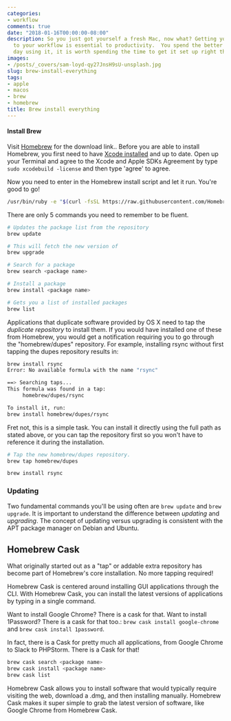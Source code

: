 ```yaml
---
categories:
- workflow
comments: true
date: "2018-01-16T00:00:00-08:00"
description: So you just got yourself a fresh Mac, now what? Getting your Mac configured
  to your workflow is essential to productivity.  You spend the better part of every
  day using it, it is worth spending the time to get it set up right the first time.
images: 
- /posts/_covers/sam-loyd-qy27JnsH9sU-unsplash.jpg
slug: brew-install-everything
tags:
- apple
- macos
- brew
- homebrew
title: Brew install everything
---
```


#### Install Brew

Visit [Homebrew](http://brew.sh/) for the download link.. Before you are able to install Homebrew, you first need to have [Xcode installed](https://itunes.apple.com/us/app/xcode/id497799835?mt=12) and up to date. Open up your Terminal and agree to the Xcode and Apple SDKs Agreement by type `sudo xcodebuild -license` and then type 'agree' to agree.

Now you need to enter in the Homebrew install script and let it run. You're good to go!

```bash
/usr/bin/ruby -e "$(curl -fsSL https://raw.githubusercontent.com/Homebrew/install/master/install)"
```

There are only 5 commands you need to remember to be fluent.

```bash
# Updates the package list from the repository
brew update

# This will fetch the new version of
brew upgrade

# Search for a package
brew search <package name>

# Install a package
brew install <package name>

# Gets you a list of installed packages
brew list
```

Applications that duplicate software provided by OS X need to tap the *duplicate repository* to install them. If you would have installed one of these from Homebrew, you would get a notification requiring you to go through the "homebrew/dupes" repository. For example, installing rsync without first tapping the dupes repository results in:

```bash
brew install rsync
Error: No available formula with the name "rsync"

==> Searching taps...
This formula was found in a tap:
     homebrew/dupes/rsync

To install it, run:
brew install homebrew/dupes/rsync
```

Fret not, this is a simple task. You can install it directly using the full path as stated above, or you can tap the repository first so you won't have to reference it during the installation.

```bash
# Tap the new homebrew/dupes repository.
brew tap homebrew/dupes

brew install rsync
```

### Updating

Two fundamental commands you'll be using often are `brew update` and `brew upgrade`. It is important to understand the difference between *updating* and *upgrading*. The concept of updating versus upgrading is consistent with the APT package manager on Debian and Ubuntu.

## Homebrew Cask

What originally started out as a "tap" or addable extra repository has become part of Homebrew's core installation. No more tapping required!

Homebrew Cask is centered around installing GUI applications through the CLI. With Homebrew Cask, you can install the latest versions of applications by typing in a single command.

Want to install Google Chrome? There is a cask for that. Want to install 1Password? There is a cask for that too.: `brew cask install google-chrome` and `brew cask install 1password`.

In fact, there is a Cask for pretty much all applications, from Google Chrome to Slack to PHPStorm. There is a Cask for that!

```bash
brew cask search <package name>
brew cask install <package name>
brew cask list
```

Homebrew Cask allows you to install software that would typically require visiting the web, download a .dmg, and then installing manually. Homebrew Cask makes it super simple to grab the latest version of software, like Google Chrome from Homebrew Cask.

